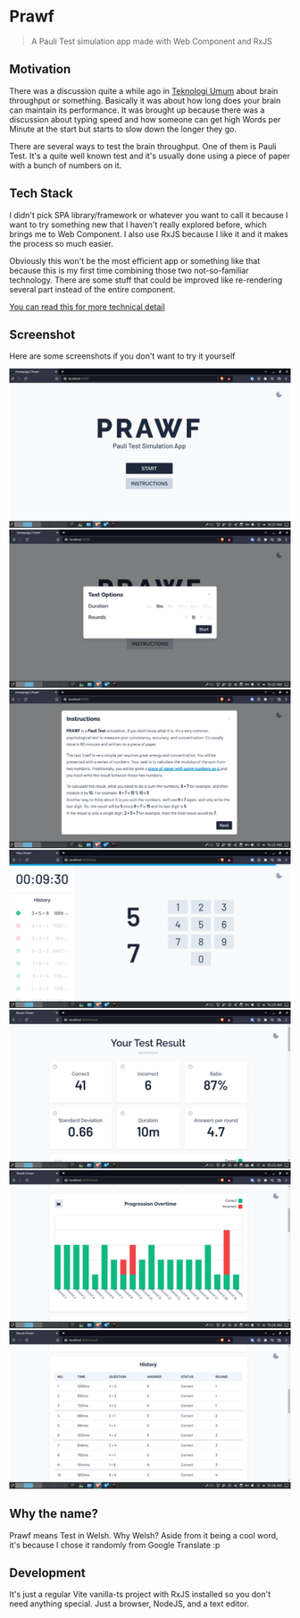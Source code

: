 # Prawf

> A Pauli Test simulation app made with Web Component and RxJS

## Motivation
There was a discussion quite a while ago in [Teknologi Umum](https://t.me/teknologi_umum)
about brain throughput or something. Basically it was about how long does your
brain can maintain its performance. It was brought up because there was a
discussion about typing speed and how someone can get high Words per Minute at
the start but starts to slow down the longer they go.

There are several ways to test the brain throughput. One of them is Pauli Test.
It's a quite well known test and it's usually done using a piece of paper with
a bunch of numbers on it.

## Tech Stack
I didn't pick SPA library/framework or whatever you want to call it because I
want to try something new that I haven't really explored before, which brings
me to Web Component. I also use RxJS because I like it and it makes the process
so much easier.

Obviously this won't be the most efficient app or something like that because
this is my first time combining those two not-so-familiar technology. There are
some stuff that could be improved like re-rendering several part instead of the
entire component.

[You can read this for more technical detail](https://elianiva.my.id/project/prawf)

## Screenshot
Here are some screenshots if you don't want to try it yourself

![Home](./.github/assets/home.png)
![Options](./.github/assets/options.png)
![Instructions](./.github/assets/instruction.png)
![Play](./.github/assets/play.png)
![Result-1](./.github/assets/result-1.png)
![Result-2](./.github/assets/result-2.png)
![Result-3](./.github/assets/result-3.png)

## Why the name?
Prawf means Test in Welsh. Why Welsh? Aside from it being a cool word, it's
because I chose it randomly from Google Translate :p

## Development
It's just a regular Vite vanilla-ts project with RxJS installed so you don't
need anything special. Just a browser, NodeJS, and a text editor.
